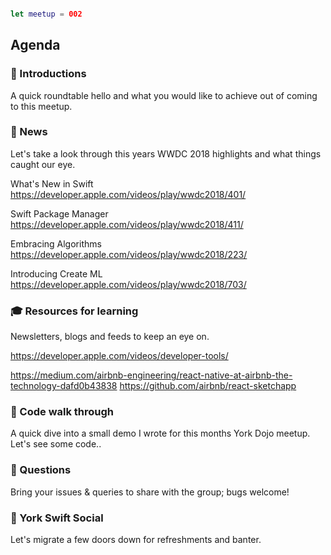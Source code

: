 ```swift

let meetup = 002

```

## Agenda 

### 🖖 Introductions

A quick roundtable hello and what you would like to achieve out of coming to this meetup.

### 📢 News

Let's take a look through this years WWDC 2018 highlights and what things caught our eye.


What's New in Swift
https://developer.apple.com/videos/play/wwdc2018/401/

Swift Package Manager
https://developer.apple.com/videos/play/wwdc2018/411/

Embracing Algorithms
https://developer.apple.com/videos/play/wwdc2018/223/

Introducing Create ML
https://developer.apple.com/videos/play/wwdc2018/703/


### 🎓 Resources for learning

Newsletters, blogs and feeds to keep an eye on.

https://developer.apple.com/videos/developer-tools/

https://medium.com/airbnb-engineering/react-native-at-airbnb-the-technology-dafd0b43838
https://github.com/airbnb/react-sketchapp


### 🚀 Code walk through

A quick dive into a small demo I wrote for this months York Dojo meetup. Let's see some code..

### 🙋 Questions

Bring your issues & queries to share with the group; bugs welcome!

### 🍻 York Swift Social 

Let's migrate a few doors down for refreshments and banter. 
